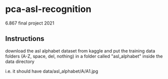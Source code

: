# pca-asl-recognition
6.867 final project 2021

## Instructions
download the asl alphabet dataset from kaggle and put the training data folders (A-Z, space, del, nothing) in
a folder called "asl_alphabet" inside the data directory

i.e. it should have data/asl_alphabet/A/A1.jpg